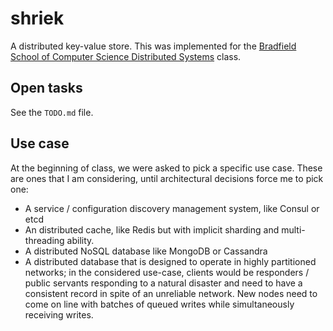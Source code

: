# shriek
A distributed key-value store. This was implemented for the [Bradfield School of Computer Science Distributed Systems](https://bradfieldcs.com/courses/distributed-systems/) class.

## Open tasks
See the `TODO.md` file.

## Use case
At the beginning of class, we were asked to pick a specific use case. These
are ones that I am considering, until architectural decisions force me to pick one:
- A service / configuration discovery management system, like Consul or etcd
- An distributed cache, like Redis but with implicit sharding and multi-threading ability.
- A distributed NoSQL database like MongoDB or Cassandra
- A distributed database that is designed to operate in highly partitioned networks; in the
considered use-case, clients would be responders / public servants responding to a natural
disaster and need to have a consistent record in spite of an unreliable network. New nodes
need to come on line with batches of queued writes while simultaneously receiving writes.
